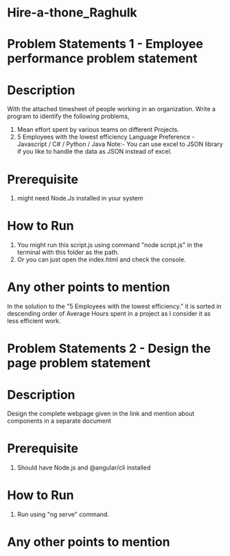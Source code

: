 # Hire-a-thone_Raghulk



# Problem Statements 1 - Employee performance problem statement

# Description

With the attached timesheet of people working in an organization. Write a program to identify the
following problems,
1. Mean effort spent by various teams on different Projects.
2. 5 Employees with the lowest efficiency
Language Preference - Javascript / C# / Python / Java
Note:- You can use excel to JSON library if you like to handle the data as JSON instead of excel.

# Prerequisite
1. might need Node.Js installed in your system

# How to Run
1. You might run this script.js using command "node script.js" in the terminal with this folder as the path.
2. Or you can just open the index.html and check the console.

# Any other points to mention

In the solution to the "5 Employees with the lowest efficiency." it is sorted in descending order of Average Hours spent in a project as I consider it as less efficient work.


# Problem Statements 2 - Design the page problem statement

# Description

Design the complete webpage given in the link and mention about components in a separate
document

# Prerequisite
1. Should have Node.js and @angular/cli installed

# How to Run
1. Run using "ng serve" command.

# Any other points to mention

